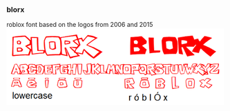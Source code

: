 ### blorx
roblox font based on the logos from 2006 and 2015
![image of the font (version 3), showing all available characters](blorxv3.png)
